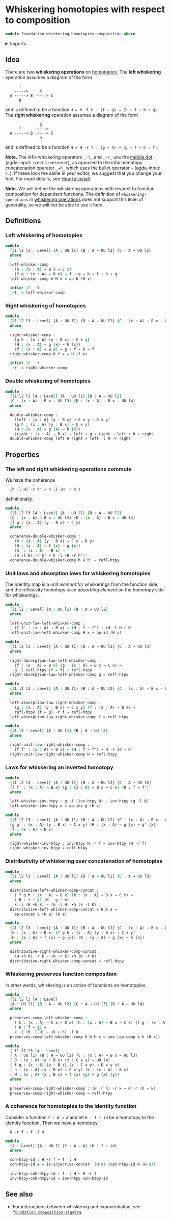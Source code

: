 # Whiskering homotopies with respect to composition

```agda
module foundation.whiskering-homotopies-composition where
```

<details><summary>Imports</summary>

```agda
open import foundation.action-on-identifications-functions
open import foundation.universe-levels

open import foundation-core.function-types
open import foundation-core.homotopies
open import foundation-core.identity-types
```

</details>

## Idea

There are two **whiskering operations** on
[homotopies](foundation-core.homotopies.md). The **left whiskering** operation
assumes a diagram of the form

```text
      f
    ----->     h
  A -----> B -----> C
      g
```

and is defined to be a function `H ↦ h ·l H : (f ~ g) → (h ∘ f ~ h ∘ g)`. The
**right whiskering** operation assumes a diagram of the form

```text
               g
      f      ----->
  A -----> B -----> C
               h
```

and is defined to be a function `H ↦ H ·r f : (g ~ h) → (g ∘ f ~ h ∘ f)`.

**Note.** The infix whiskering operators `_·l_` and `_·r_` use the
[middle dot](https://codepoints.net/U+00B7) `·` (agda-input: `\cdot`
`\centerdot`), as opposed to the infix homotopy concatenation operator `_∙h_`
which uses the [bullet operator](https://codepoints.net/U+2219) `∙` (agda-input:
`\.`). If these look the same in your editor, we suggest that you change your
font. For more details, see [How to install](HOWTO-INSTALL.md).

**Note.** We will define the whiskering operations with respect to function
composition for dependent functions. The definition of `whiskering-operations`
in [whiskering operations](foundation.whiskering-operations.md) does not support
this level of generality, so we will not be able to use it here.

## Definitions

### Left whiskering of homotopies

```agda
module _
  {l1 l2 l3 : Level} {A : UU l1} {B : A → UU l2} {C : A → UU l3}
  where

  left-whisker-comp :
    (h : {x : A} → B x → C x)
    {f g : (x : A) → B x} → f ~ g → h ∘ f ~ h ∘ g
  left-whisker-comp h H x = ap h (H x)

  infixr 17 _·l_
  _·l_ = left-whisker-comp
```

### Right whiskering of homotopies

```agda
module _
  {l1 l2 l3 : Level} {A : UU l1} {B : A → UU l2} {C : (x : A) → B x → UU l3}
  where

  right-whisker-comp :
    {g h : {x : A} (y : B x) → C x y}
    (H : {x : A} → g {x} ~ h {x})
    (f : (x : A) → B x) → g ∘ f ~ h ∘ f
  right-whisker-comp H f x = H (f x)

  infixl 16 _·r_
  _·r_ = right-whisker-comp
```

### Double whiskering of homotopies

```agda
module _
  {l1 l2 l3 l4 : Level} {A : UU l1} {B : A → UU l2}
  {C : (x : A) → B x → UU l3} {D : (x : A) → B x → UU l4}
  where

  double-whisker-comp :
    (left : {x : A} {y : B x} → C x y → D x y)
    {g h : {x : A} (y : B x) → C x y}
    (H : {x : A} → g {x} ~ h {x})
    (right : (x : A) → B x) → left ∘ g ∘ right ~ left ∘ h ∘ right
  double-whisker-comp left H right = left ·l H ·r right
```

## Properties

### The left and right whiskering operations commute

We have the coherence

```text
  (h ·l H) ·r h' ~ h ·l (H ·r h')
```

definitionally.

```agda
module _
  {l1 l2 l3 l4 : Level} {A : UU l1} {B : A → UU l2}
  {C : {x : A} → B x → UU l3} {D : {x : A} → B x → UU l4}
  {f g : {x : A} (y : B x) → C y}
  where

  coherence-double-whisker-comp :
    (h : {x : A} {y : B x} → C y → D y)
    (H : {x : A} → f {x} ~ g {x})
    (h' : (x : A) → B x) →
    (h ·l H) ·r h' ~ h ·l (H ·r h')
  coherence-double-whisker-comp h H h' = refl-htpy
```

### Unit laws and absorption laws for whiskering homotopies

The identity map is a _unit element_ for whiskerings from the function side, and
the reflexivity homotopy is an _absorbing element_ on the homotopy side for
whiskerings.

```agda
module _
  {l1 l2 : Level} {A : UU l1} {B : A → UU l2}
  where

  left-unit-law-left-whisker-comp :
    {f f' : (x : A) → B x} → (H : f ~ f') → id ·l H ~ H
  left-unit-law-left-whisker-comp H x = ap-id (H x)

module _
  {l1 l2 l3 : Level} {A : UU l1} {B : A → UU l2} {C : A → UU l3}
  where

  right-absorption-law-left-whisker-comp :
    {f : (x : A) → B x} (g : {x : A} → B x → C x) →
    g ·l refl-htpy {f = f} ~ refl-htpy
  right-absorption-law-left-whisker-comp g = refl-htpy

module _
  {l1 l2 l3 : Level} {A : UU l1} {B : A → UU l2} {C : (x : A) → B x → UU l3}
  where

  left-absorption-law-right-whisker-comp :
    {g : {x : A} (y : B x) → C x y} (f : (x : A) → B x) →
    refl-htpy {f = g} ·r f ~ refl-htpy
  left-absorption-law-right-whisker-comp f = refl-htpy

module _
  {l1 l2 : Level} {A : UU l1} {B : A → UU l2}
  where

  right-unit-law-right-whisker-comp :
    {f f' : (x : A) → B x} → (H : f ~ f') → H ·r id ~ H
  right-unit-law-right-whisker-comp H = refl-htpy
```

### Laws for whiskering an inverted homotopy

```agda
module _
  {l1 l2 l3 : Level} {A : UU l1} {B : A → UU l2} {C : A → UU l3}
  {f f' : (x : A) → B x} (g : {x : A} → B x → C x) (H : f ~ f')
  where

  left-whisker-inv-htpy : g ·l (inv-htpy H) ~ inv-htpy (g ·l H)
  left-whisker-inv-htpy x = ap-inv g (H x)

module _
  {l1 l2 l3 : Level} {A : UU l1} {B : A → UU l2} {C : (x : A) → B x → UU l3}
  {g g' : {x : A} (y : B x) → C x y} (H : {x : A} → g {x} ~ g' {x})
  (f : (x : A) → B x)
  where

  right-whisker-inv-htpy : inv-htpy H ·r f ~ inv-htpy (H ·r f)
  right-whisker-inv-htpy = refl-htpy
```

### Distributivity of whiskering over concatenation of homotopies

```agda
module _
  {l1 l2 l3 : Level} {A : UU l1} {B : A → UU l2} {C : A → UU l3}
  where

  distributive-left-whisker-comp-concat :
    { f g h : (x : A) → B x} (k : {x : A} → B x → C x) →
    ( H : f ~ g) (K : g ~ h) →
    k ·l (H ∙h K) ~ (k ·l H) ∙h (k ·l K)
  distributive-left-whisker-comp-concat k H K a =
    ap-concat k (H a) (K a)

module _
  {l1 l2 l3 : Level} {A : UU l1} {B : A → UU l2} {C : (x : A) → B x → UU l3}
  (k : (x : A) → B x) {f g h : {x : A} (y : B x) → C x y}
  (H : {x : A} → f {x} ~ g {x}) (K : {x : A} → g {x} ~ h {x})
  where

  distributive-right-whisker-comp-concat :
    (H ∙h K) ·r k ~ (H ·r k) ∙h (K ·r k)
  distributive-right-whisker-comp-concat = refl-htpy
```

### Whiskering preserves function composition

In other words, whiskering is an action of functions on homotopies.

```agda
module _
  {l1 l2 l3 l4 : Level}
  {A : UU l1} {B : A → UU l2} {C : A → UU l3} {D : A → UU l4}
  where

  preserves-comp-left-whisker-comp :
    ( k : {x : A} → C x → D x) (h : {x : A} → B x → C x) {f g : (x : A) → B x}
    ( H : f ~ g) →
    k ·l (h ·l H) ~ (k ∘ h) ·l H
  preserves-comp-left-whisker-comp k h H x = inv (ap-comp k h (H x))

module _
  { l1 l2 l3 l4 : Level}
  { A : UU l1} {B : A → UU l2} {C : (x : A) → B x → UU l3}
  { D : (x : A) (y : B x) (z : C x y) → UU l4}
  { f g : {x : A} {y : B x} (z : C x y) → D x y z}
  ( h : {x : A} (y : B x) → C x y) (k : (x : A) → B x)
  ( H : {x : A} {y : B x} → f {x} {y} ~ g {x} {y})
  where

  preserves-comp-right-whisker-comp : (H ·r h) ·r k ~ H ·r (h ∘ k)
  preserves-comp-right-whisker-comp = refl-htpy
```

### A coherence for homotopies to the identity function

Consider a function `f : A → A` and let `H : f ~ id` be a homotopy to the
identity function. Then we have a homotopy

```text
  H ·r f ~ f ·l H.
```

```agda
module _
  {l : Level} {A : UU l} {f : A → A} (H : f ~ id)
  where

  coh-htpy-id : H ·r f ~ f ·l H
  coh-htpy-id x = is-injective-concat' (H x) (nat-htpy-id H (H x))

  inv-htpy-coh-htpy-id : f ·l H ~ H ·r f
  inv-htpy-coh-htpy-id = inv-htpy coh-htpy-id
```

## See also

- For interactions between whiskering and exponentiation, see
  [`foundation.composition-algebra`](foundation.composition-algebra.md).
